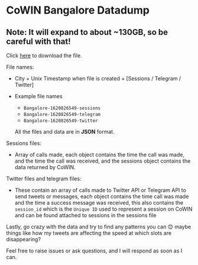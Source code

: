 # CoWIN Bangalore Datadump

## Note: It will expand to about ~130GB, so be careful with that!

Click [here](https://mega.nz/file/m44FEAQY#mh728A01ZqbhfHcW2YztBC0oouSEEwC0n4XYHjQc_IQ) to download the file.

File names:

- City + Unix Timestamp when file is created + [Sessions / Telegram / Twitter]

- Example file names
  - `Bangalore-1620826549-sessions`
  - `Bangalore-1620826549-telegram`
  - `Bangalore-1620826549-twitter`
  
  All the files and data are in **JSON** format.

Sessions files:

- Array of calls made, each object contains the time the call was made, and the time the call was received, and the sessions object contains the data returned by CoWIN.

Twitter files and telegram files:

- These contain an array of calls made to Twitter API or Telegram API to send tweets or messages, each object contains the time call was made and the time a success message was received, this also contains the `session_id` which is the `Unique ID` used to represent a session on CoWIN and can be found attached to sessions in the sessions file

Lastly, go crazy with the data and try to find any patterns you can 😊 maybe things like how my tweets are affecting the speed at which slots are disappearing?

Feel free to raise issues or ask questions, and I will respond as soon as I can.
